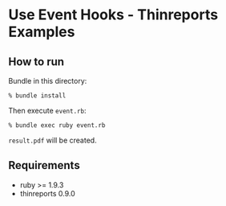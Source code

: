 # Use Event Hooks - Thinreports Examples

## How to run

Bundle in this directory:

    % bundle install

Then execute `event.rb`:

    % bundle exec ruby event.rb

`result.pdf` will be created.

## Requirements

* ruby >= 1.9.3
* thinreports 0.9.0
